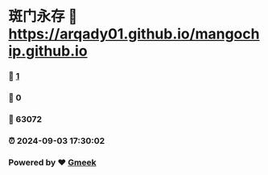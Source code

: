 # 斑门永存 :link: https://arqady01.github.io/mangochip.github.io 
### :page_facing_up: [1](https://arqady01.github.io/mangochip.github.io/tag.html) 
### :speech_balloon: 0 
### :hibiscus: 63072 
### :alarm_clock: 2024-09-03 17:30:02 
### Powered by :heart: [Gmeek](https://github.com/Meekdai/Gmeek)
